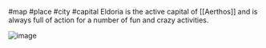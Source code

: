 #map #place #city #capital
Eldoria is the active capital of [[Aerthos]] and is always full of action for a number of fun and crazy activities.

![image](assets/eldoria(2)-min.png)

